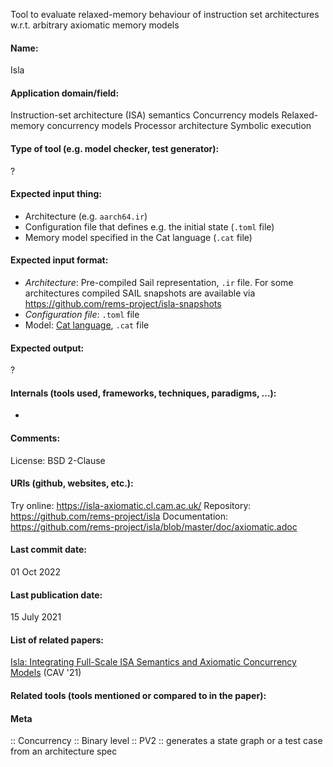 Tool to evaluate relaxed-memory behaviour of instruction set architectures w.r.t. arbitrary axiomatic memory models

#### Name:
Isla

#### Application domain/field:
Instruction-set architecture (ISA) semantics
Concurrency models
Relaxed-memory concurrency models
Processor architecture
Symbolic execution

#### Type of tool (e.g. model checker, test generator):
?

#### Expected input thing:
- Architecture (e.g. `aarch64.ir`)
- Configuration file that defines e.g. the initial state (`.toml` file)
- Memory model specified in the Cat language (`.cat` file)

#### Expected input format:
- *Architecture*: Pre-compiled Sail representation, `.ir` file. For some architectures compiled SAIL snapshots are available via https://github.com/rems-project/isla-snapshots
- *Configuration file*: `.toml` file
- Model: [Cat language](http://diy.inria.fr/doc/herd.html#herd%3Alanguage), `.cat` file

#### Expected output:
?

#### Internals (tools used, frameworks, techniques, paradigms, ...):
-

#### Comments:
License: BSD 2-Clause

#### URIs (github, websites, etc.):
Try online: https://isla-axiomatic.cl.cam.ac.uk/
Repository: https://github.com/rems-project/isla
Documentation: https://github.com/rems-project/isla/blob/master/doc/axiomatic.adoc

#### Last commit date:
01 Oct 2022

#### Last publication date:
15 July 2021

#### List of related papers:
[Isla: Integrating Full-Scale ISA Semantics and Axiomatic Concurrency Models](https://doi.org/10.1007/978-3-030-81685-8_14) (CAV '21)

#### Related tools (tools mentioned or compared to in the paper):

#### Meta
:: Concurrency
:: Binary level
:: PV2 :: generates a state graph or a test case from an architecture spec